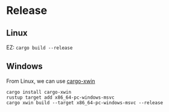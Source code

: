 # Release

## Linux

EZ: `cargo build --release`

## Windows

From Linux, we can use [cargo-xwin](https://github.com/rust-cross/cargo-xwin)

```
cargo install cargo-xwin
rustup target add x86_64-pc-windows-msvc
cargo xwin build --target x86_64-pc-windows-msvc --release
```
